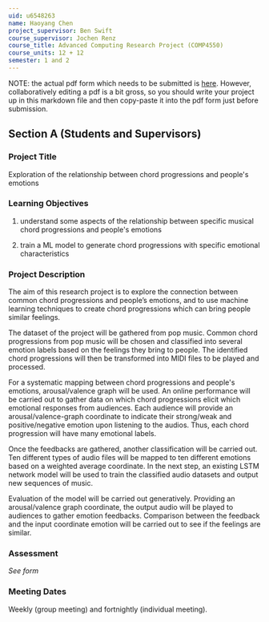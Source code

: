 ```yaml
---
uid: u6548263
name: Haoyang Chen
project_supervisor: Ben Swift
course_supervisor: Jochen Renz
course_title: Advanced Computing Research Project (COMP4550)
course_units: 12 + 12 
semester: 1 and 2
---
```


NOTE: the actual pdf form which needs to be submitted is
[here](http://courses.cecs.anu.edu.au/courses/CSPROJECTS/Independent_Study_Contract.pdf).
However, collaboratively editing a pdf is a bit gross, so you should write your
project up in this markdown file and then copy-paste it into the pdf form just
before submission.

## Section A (Students and Supervisors)

### Project Title

Exploration of the relationship between chord progressions and people's emotions

### Learning Objectives

1. understand some aspects of the relationship between specific musical chord
   progressions and people's emotions

2. train a ML model to generate chord progressions with specific emotional
   characteristics

### Project Description

The aim of this research project is to explore the connection between common chord progressions and people’s emotions, and to use machine learning techniques to create chord progressions which can bring people similar feelings.

The dataset of the project will be gathered from pop music. Common chord progressions from pop music will be chosen and classified into several emotion labels based on the feelings they bring to people. The identified chord progressions will then be transformed into MIDI files to be played and processed. 

For a systematic mapping between chord progressions and people's emotions, arousal/valence graph will be used. An online performance will be carried out to gather data on which chord progressions elicit which emotional responses from audiences. Each audience will provide an arousal/valence-graph coordinate to indicate their strong/weak and positive/negative emotion upon listening to the audios. Thus, each chord progression will have many emotional labels.

Once the feedbacks are gathered, another classification will be carried out. Ten different types of audio files will be mapped to ten different emotions based on a weighted average coordinate. In the next step, an existing LSTM network model will be used to train the classified audio datasets and output new sequences of music. 

Evaluation of the model will be carried out generatively. Providing an arousal/valence graph coordinate, the output audio will be played to audiences to gather emotion feedbacks. Comparison between the feedback and the input coordinate emotion will be carried out to see if the feelings are similar.

### Assessment

_See form_

### Meeting Dates

Weekly (group meeting) and fortnightly (individual meeting).
